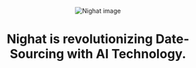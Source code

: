 <p align="center">
  <img alt="Nighat image" src="https://i.ibb.co/5KGGWQ9/Screenshot-2024-04-15-at-11-14-10.png" />
</p>
<h1 align="center">
  Nighat is revolutionizing Date-Sourcing with AI Technology. 
</h1>
